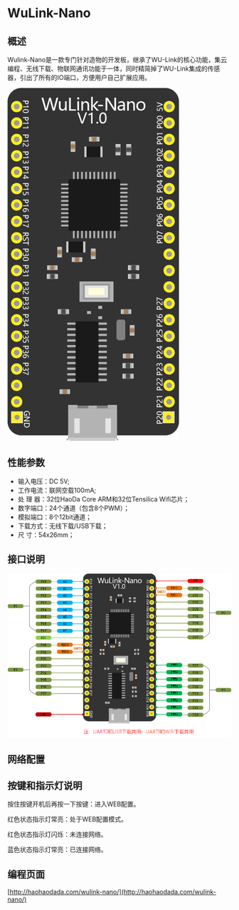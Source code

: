 # WuLink-Nano

## 概述

Wulink-Nano是一款专门针对造物的开发板，继承了WU-Link的核心功能，集云编程、无线下载、物联网通讯功能于一体，同时精简掉了WU-Link集成的传感器，引出了所有的IO端口，方便用户自己扩展应用。

![](../.gitbook/assets/wulink-nano.png)

## 性能参数

* 输入电压：DC 5V;
* 工作电流：联网空载100mA;
* 处  理  器：32位HaoDa Core ARM和32位Tensilica Wifi芯片；
* 数字端口：24个通道（包含8个PWM）；
* 模拟端口：8个12bit通道；
* 下载方式：无线下载/USB下载；
* 尺        寸：54x26mm；

## 接口说明

![](../.gitbook/assets/wulink-nano-pinmap.png)

## 网络配置

## 按键和指示灯说明

按住按键开机后再按一下按键：进入WEB配置。

红色状态指示灯常亮：处于WEB配置模式。

红色状态指示灯闪烁：未连接网络。

蓝色状态指示灯常亮：已连接网络。

## 编程页面

[http://haohaodada.com/wulink-nano/](http://haohaodada.com/wulink-nano/)

